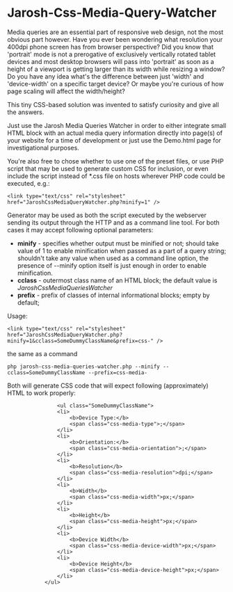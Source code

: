 # Jarosh-Css-Media-Query-Watcher

Media queries are an essential part of responsive web design, not the most obvious part however.
Have you ever been wondering what resolution your 400dpi phone screen has from browser perspective? Did you know that 'portrait' mode is not a prerogative of exclusively vertically rotated tablet devices and most desktop browsers will pass into 'portrait' as soon as a height of a viewport is getting larger than its width while resizing a window? Do you have any idea what's the difference between just 'width' and 'device-width' on a specific target device? Or maybe you're curious of how page scaling will affect the width/height?

This tiny CSS-based solution was invented to satisfy curiosity and give all the answers.

Just use the Jarosh Media Queries Watcher in order to either integrate small HTML block with an actual media query information directly into page(s) of your website for a time of development or just use the Demo.html page for investigational purposes.

You're also free to chose whether to use one of the preset files, or use PHP script that may be used to generate custom CSS for inclusion, or even include the script instead of *.css file on hosts wherever PHP code could be executed, e.g.:

    <link type="text/css" rel="stylesheet" href="JaroshCssMediaQueryWatcher.php?minify=1" />

Generator may be used as both the script executed by the webserver sending its output through the HTTP and as a command line tool. For both cases it may accept following optional parameters:

 - **minify** - specifies whether  output must be minified or not; should take value of 1 to enable minification when passed as a part of a query string; shouldn't take any value when used as a command line option, the presence of --minify option itself is just enough  in order to enable minification.
 - **cclass** - outermost class name of an HTML block;  the default value is *JaroshCssMediaQueriesWatcher*
 - **prefix** - prefix of classes of internal informational blocks; empty by default;

Usage:

    <link type="text/css" rel="stylesheet" href="JaroshCssMediaQueryWatcher.php?minify=1&cclass=SomeDummyClassName&prefix=css-" />

the same as a command

    php jarosh-css-media-queries-watcher.php --minify --cclass=SomeDummyClassName --prefix=css-media-

Both will generate CSS code that will expect following (approximately) HTML to work properly:

                    <ul class="SomeDummyClassName">
                    <li>
                        <b>Device Type:</b>
                        <span class="css-media-type">;</span>
                    </li>
                    <li>
                        <b>Orientation:</b>
                        <span class="css-media-orientation">;</span>
                    </li>
                    <li>
                        <b>Resolution</b>
                        <span class="css-media-resolution">dpi;</span>
                    </li>
                    <li>
                        <b>Width</b>
                        <span class="css-media-width">px;</span>
                    </li>
                    <li>
                        <b>Height</b>
                        <span class="css-media-height">px;</span>
                    </li>
                    <li>
                        <b>Device Width</b>
                        <span class="css-media-device-width">px;</span>
                    </li>
                    <li>
                        <b>Device Height</b>
                        <span class="css-media-device-height">px;</span>
                    </li>
                </ul>

